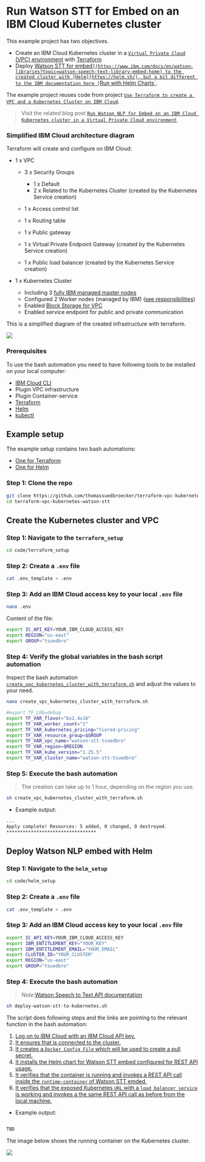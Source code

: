 # Run Watson STT for Embed on an IBM Cloud Kubernetes cluster

This example project has two objectives.

* Create an IBM Cloud Kubernetes cluster in a [`Virtual Private Cloud` (VPC) environment](https://www.ibm.com/topics/vpc) with [Terraform](https://www.terraform.io/)
* Deploy [Watson STT for embed`](https://www.ibm.com/docs/en/watson-libraries?topic=watson-speech-text-library-embed-home) to the created cluster with [Helm](https://helm.sh/), but a bit different to the IBM documentation here [`Run with Helm Charts`](https://www.ibm.com/docs/en/watson-libraries?topic=containers-run-helm-chart).


The example project reuses code from project [`Use Terraform to create a VPC and a Kubernetes Cluster on IBM Cloud`](https://github.com/thomassuedbroecker/terraform-vpc-kubernetes).

> Visit the related blog post [`Run Watson NLP for Embed on an IBM Cloud Kubernetes cluster in a Virtual Private Cloud environment`](https://suedbroecker.net/2023/01/12/run-watson-nlp-for-embed-on-an-ibm-cloud-kubernetes-cluster-in-a-virtual-private-cloud-environment/).

### Simplified IBM Cloud architecture diagram

Terraform will create and configure on IBM Cloud:

* 1 x VPC

    * 3 x Security Groups

      * 1 x Default
      * 2 x Related to the Kubernetes Cluster (created by the Kubernetes Service creation)
    
    * 1 x Access control list
    * 1 x Routing table
    * 1 x Public gateway
    * 1 x Virtual Private Endpoint Gateway (created by the Kubernetes Service creation)
    * 1 x Public load balancer (created by the Kubernetes Service creation)

* 1 x Kubernetes Cluster 

    * Including 3 [fully IBM managed master nodes](https://cloud.ibm.com/docs/containers?topic=containers-cs_ov)
    * Configured 2 Worker nodes (managed by IBM) ([see responsibilities](https://cloud.ibm.com/docs/containers?topic=containers-responsibilities_iks))
    * Enabled [Block Storage for VPC](http://ibm.biz/addon-state)
    * Enabled service endpoint for public and private communication

This is a simplified diagram of the created infrastructure with terraform.

![](images/VPC-Kubernetes-simplified-architecture.drawio.png)

### Prerequisites

To use the bash automation you need to have  following tools to be installed on your local computer: 

* [IBM Cloud CLI](https://cloud.ibm.com/docs/cli?topic=cli-getting-started)
* Plugin VPC infrastructure
* Plugin Container-service
* [Terraform](https://www.terraform.io/)
* [Helm](https://helm.sh/)
* [kubectl](https://kubernetes.io/de/docs/tasks/tools/install-kubectl/)

## Example setup

The example setup contains two bash automations:

* [One for Terraform](https://github.com/thomassuedbroecker/terraform-vpc-kubernetes-watson-stt/tree/main/code/terraform_setup)
* [One for Helm](https://github.com/thomassuedbroecker/terraform-vpc-kubernetes-watson-stt/tree/main/code/helm_setup)

### Step 1: Clone the repo

```sh
git clone https://github.com/thomassuedbroecker/terraform-vpc-kubernetes-watson-stt.git
cd terraform-vpc-kubernetes-watson-stt
```

## Create the Kubernetes cluster and VPC

### Step 1: Navigate to the `terraform_setup`

```sh
cd code/terraform_setup
```

### Step 2: Create a `.env` file

```sh
cat .env_template > .env
```

### Step 3: Add an IBM Cloud access key to your local `.env` file

```sh
nano .env
```

Content of the file:

```sh
export IC_API_KEY=YOUR_IBM_CLOUD_ACCESS_KEY
export REGION="us-east"
export GROUP="tsuedbro"
```

### Step 4: Verify the global variables in the bash script automation 

Inspect the bash automation [`create_vpc_kubernetes_cluster_with_terraform.sh`](https://github.com/thomassuedbroecker/terraform-vpc-kubernetes-watson-nlp/blob/main/code/terraform_setup/create_vpc_kubernetes_cluster_with_terraform.sh) and adjust the values to your need.

```sh
nano create_vpc_kubernetes_cluster_with_terraform.sh
```

```sh
#export TF_LOG=debug
export TF_VAR_flavor="bx2.4x16"
export TF_VAR_worker_count="2"
export TF_VAR_kubernetes_pricing="tiered-pricing"
export TF_VAR_resource_group=$GROUP
export TF_VAR_vpc_name="watson-stt-tsuedbro"
export TF_VAR_region=$REGION
export TF_VAR_kube_version="1.25.5"
export TF_VAR_cluster_name="watson-stt-tsuedbro"
```

### Step 5: Execute the bash automation

>The creation can take up to 1 hour, depending on the region you use.

```sh
sh create_vpc_kubernetes_cluster_with_terraform.sh
```

* Example output:

```sh
...
Apply complete! Resources: 5 added, 0 changed, 0 destroyed.
*********************************
```

## Deploy Watson NLP embed with Helm

### Step 1: Navigate to the `helm_setup`

```sh
cd code/helm_setup
```

### Step 2: Create a `.env` file

```sh
cat .env_template > .env
```

### Step 3: Add an IBM Cloud access key to your local `.env` file

```sh
export IC_API_KEY=YOUR_IBM_CLOUD_ACCESS_KEY
export IBM_ENTITLEMENT_KEY="YOUR_KEY"
export IBM_ENTITLEMENT_EMAIL="YOUR_EMAIL"
export CLUSTER_ID="YOUR_CLUSTER"
export REGION="us-east"
export GROUP="tsuedbro"
```

### Step 4: Execute the bash automation

> _Note:_[Watson Speech to Text API documentation](https://cloud.ibm.com/docs/speech-to-text?topic=speech-to-text-about)

```sh
sh deploy-watson-stt-to-kubernetes.sh
```

The script does following steps and the links are pointing to the relevant function in the bash automation:

1. [Log on to IBM Cloud with an IBM Cloud API key.](TBD)
2. [It ensures that is connected to the cluster.](TBD)
3. [It creates a `Docker Config File` which will be used to create a pull secret.](TBD)
4. [It installs the Helm chart for Watson STT embed configured for REST API usage.](TBD)
5. [It verifies that the container is running and invokes a REST API call inside the `runtime-container` of Watson STT emded.](TBD)
6. [It verifies that the exposed Kubernetes `URL` with a `load balancer service` is working and invokes a the same REST API call as before from the local machine.](TBD)

* Example output:

```sh

TBD

```

The image below shows the running container on the Kubernetes cluster.

![](images/watson-nlp-kubernetes-01.png)

